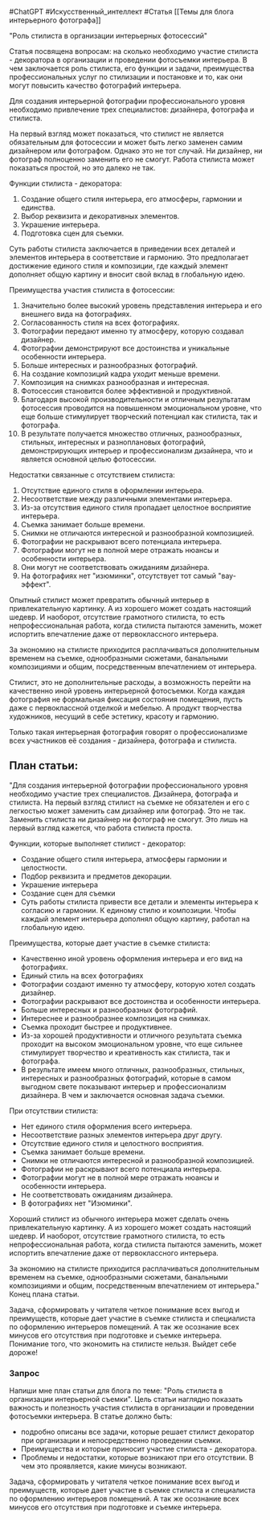 #ChatGPT #Искусственный_интеллект #Статья 
[[Темы для блога интерьерного фотографа]]

"Роль стилиста в организации интерьерных фотосессий"

Статья посвящена вопросам: на сколько необходимо участие стилиста - декоратора в организации и проведении фотосъемки интерьера. В чем заключается роль стилиста, его функции и задачи, преимущества профессиональных услуг по стилизации и постановке и то, как они могут повысить качество фотографий интерьера.

Для создания интерьерной фотографии профессионального уровня необходимо привлечение трех специалистов: дизайнера, фотографа и стилиста.

На первый взгляд может показаться, что стилист не является обязательным для фотосессии и может быть легко заменен самим дизайнером или фотографом. Однако это не тот случай. Ни дизайнер, ни фотограф полноценно заменить его не смогут. Работа стилиста может показаться простой, но это далеко не так.

Функции стилиста - декоратора:

1. Создание общего стиля интерьера, его атмосферы, гармонии и единства.
2. Выбор реквизита и декоративных элементов.
3. Украшение интерьера.
4. Подготовка сцен для съемки.

Суть работы стилиста заключается в приведении всех деталей и элементов интерьера в соответствие и гармонию. Это предполагает достижение единого стиля и композиции, где каждый элемент дополняет общую картину и вносит свой вклад в глобальную идею.

Преимущества участия стилиста в фотосессии:

1. Значительно более высокий уровень представления интерьера и его внешнего вида на фотографиях.
2. Согласованность стиля на всех фотографиях.
3. Фотографии передают именно ту атмосферу, которую создавал дизайнер.
4. Фотографии демонстрируют все достоинства и уникальные особенности интерьера.
5. Больше интересных и разнообразных фотографий.
6. На создание композиций кадра уходит меньше времени.
7. Композиция на снимках разнообразная и интересная.
8. Фотосессия становится более эффективной и продуктивной.
9. Благодаря высокой производительности и отличным результатам фотосессия проводится на повышенном эмоциональном уровне, что еще больше стимулирует творческий потенциал как стилиста, так и фотографа.
10. В результате получается множество отличных, разнообразных, стильных, интересных и разноплановых фотографий, демонстрирующих интерьер и профессионализм дизайнера, что и является основной целью фотосессии.

Недостатки связанные с отсутствием стилиста:

1. Отсутствие единого стиля в оформлении интерьера.
2. Несоответствие между различными элементами интерьера.
3. Из-за отсутствия единого стиля пропадает целостное восприятие интерьера.
4. Съемка занимает больше времени.
5. Снимки не отличаются интересной и разнообразной композицией.
6. Фотографии не раскрывают всего потенциала интерьера.
7. Фотографии могут не в полной мере отражать нюансы и особенности интерьера.
8. Они могут не соответствовать ожиданиям дизайнера.
9. На фотографиях нет "изюминки", отсутствует тот самый "вау-эффект".

Опытный стилист может превратить обычный интерьер в привлекательную картинку. А из хорошего может создать настоящий шедевр.
И наоборот, отсутствие грамотного стилиста, то есть непрофессиональная работа, когда стилиста пытаются заменить, может испортить впечатление даже от первоклассного интерьера.

За экономию на стилисте приходится расплачиваться дополнительным временем на съемке, однообразными сюжетами, банальными композициями и общим, посредственным впечатлением от интерьера.

Стилист, это не дополнительные расходы, а возможность перейти на качественно иной уровень интерьерной фотосъемки. Когда каждая фотография не формальная фиксация состояния помещения, пусть даже с первоклассной отделкой и мебелью. А продукт творчества художников, несущий в себе эстетику, красоту и гармонию. 

Только такая интерьерная фотография говорят о профессионализме всех участников её создания - дизайнера, фотографа и стилиста. 


## План статьи:
"Для создания интерьерной фотографии профессионального уровня необходимо участие трех специалистов. Дизайнера, фотографа и стилиста.
На первый взгляд стилист на съемке не обязателен и его с легкостью может заменить сам дизайнер или фотограф.
Это не так. Заменить стилиста ни дизайнер ни фотограф не смогут. Это лишь на первый взгляд кажется, что работа стилиста проста.

Функции, которые выполняет стилист - декоратор:
- Создание общего стиля интерьера, атмосферы гармонии и целостности.
- Подбор реквизита и предметов декорации.
- Украшение интерьера
- Создание сцен для съемки
- Суть работы стилиста привести все детали и элементы интерьера к согласию и гармонии. К единому стилю и композиции. Чтобы каждый элемент интерьера дополнял общую картину, работал на глобальную идею. 


Преимущества, которые дает участие в съемке стилиста:
 - Качественно иной уровень оформления интерьера и его вид на фотографиях.
 - Единый стиль на всех фотографиях
 - Фотографии создают именно ту атмосферу, которую хотел создать дизайнер.
 - Фотографии раскрывают все достоинства и особенности интерьера.
 - Больше интересных и разнообразных фотографий.
 - Интереснее и разнообразнее композиция на снимках.
 -  Съемка проходит быстрее и продуктивнее.
 - Из-за хорошей продуктивности и отличного результата съемка проходит на высоком эмоциональном уровне, что еще сильнее стимулирует творчество и креативность как стилиста, так и фотографа.
 - В результате имеем много отличных, разнообразных, стильных, интересных и разнообразных фотографий, которые в самом выгодном свете показывают интерьер и профессионализм дизайнера. В чем и заключается основная задача съемки.

При отсутствии стилиста:
- Нет единого стиля оформления всего интерьера.
- Несоответствие разных элементов интерьера друг другу.
- Отсутствие единого стиля и целостного восприятия.
- Съемка занимает больше времени.
- Снимки не отличаются интересной и разнообразной композицией.
- Фотографии не раскрывают всего потенциала интерьера.
- Фотографии могут не в полной мере отражать нюансы и особенности интерьера.
- Не соответствовать ожиданиям дизайнера.
- В фотографиях нет "Изюминки".

Хороший стилист из обычного интерьера может сделать очень привлекательную картинку.
А из хорошего может создать настоящий шедевр.
И наоборот, отсутствие грамотного стилиста, то есть непрофессиональная работа, когда стилиста пытаются заменить, может испортить впечатление даже от первоклассного интерьера.

За экономию на стилисте приходится расплачиваться дополнительным временем на съемке, однообразными сюжетами, банальными композициями и общим, посредственным впечатлением от интерьера."
Конец плана статьи.

Задача, сформировать у читателя четкое понимание всех выгод и преимуществ, которые дает участие в съемке стилиста и специалиста по оформлению интерьеров помещений. А так же осознание всех минусов его отсутствия при подготовке и съемке интерьера.
Понимание того, что экономить на стилисте нельзя. Выйдет себе дороже!


### Запрос

Напиши мне план статьи для блога по теме: "Роль стилиста в организации интерьерной съемки".
Цель статьи наглядно показать важность и полезность участия стилиста в организации и проведении фотосъемки интерьера.
В статье должно быть:
- подробно описаны все задачи, которые решает стилист декоратор при организации и непосредственно проведении съемки.
- Преимущества и которые приносит участие стилиста - декоратора.
- Проблемы и недостатки, которые возникают при его отсутствии. В чем это проявляется, какие минусы возникают.

Задача, сформировать у читателя четкое понимание всех выгод и преимуществ, которые дает участие в съемке стилиста и специалиста по оформлению интерьеров помещений. А так же осознание всех минусов его отсутствия при подготовке и съемке интерьера.


